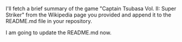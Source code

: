 I'll fetch a brief summary of the game "Captain Tsubasa Vol. II: Super Striker" from the Wikipedia page you provided and append it to the README.md file in your repository.

I am going to update the README.md now.